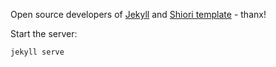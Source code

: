Open source developers of [Jekyll](http://jekyllrb.com/) and [Shiori template](http://ellekasai.github.io/shiori/) - thanx!

Start the server:

```
jekyll serve
```
